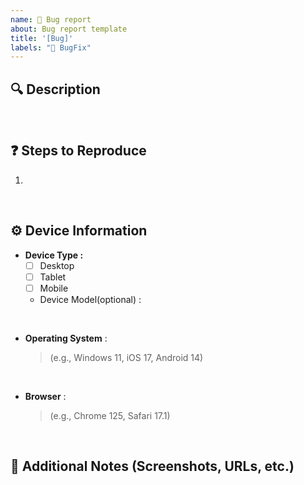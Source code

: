 ```yaml
---
name: 🐞 Bug report
about: Bug report template
title: '[Bug]'
labels: "🐞 BugFix"
---
```


## 🔍 Description

> 

<br />

## ❓ Steps to Reproduce

1. 

<br />

## ⚙️ Device Information

- **Device Type :**
  - [ ] Desktop
  - [ ] Tablet
  - [ ] Mobile
  - Device Model(optional) : 

<br />

- **Operating System** : 
  > (e.g., Windows 11, iOS 17, Android 14) 

<br />

- **Browser** : 
  > (e.g., Chrome 125, Safari 17.1) 

<br />

## 💬 Additional Notes (Screenshots, URLs, etc.)
